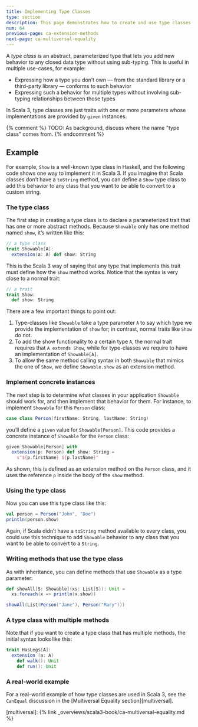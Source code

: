```yaml
---
title: Implementing Type Classes
type: section
description: This page demonstrates how to create and use type classes in Scala 3.
num: 64
previous-page: ca-extension-methods
next-page: ca-multiversal-equality
---
```



A *type class* is an abstract, parameterized type that lets you add new behavior to any closed data type without using sub-typing.
This is useful in multiple use-cases, for example:

- Expressing how a type you don’t own — from the standard library or a third-party library — conforms to such behavior
- Expressing such a behavior for multiple types without involving sub-typing relationships between those types

In Scala 3, type classes are just traits with one or more parameters whose implementations are provided by `given` instances.


{% comment %}
TODO: As background, discuss where the name "type class" comes from.
{% endcomment %}

## Example

For example, `Show` is a well-known type class in Haskell, and the following code shows one way to implement it in Scala 3.
If you imagine that Scala classes don’t have a `toString` method, you can define a `Show` type class to add this behavior to any class that you want to be able to convert to a custom string.

### The type class

The first step in creating a type class is to declare a parameterized trait that has one or more abstract methods.
Because `Showable` only has one method named `show`, it’s written like this:

```scala
// a type class
trait Showable[A]:
  extension(a: A) def show: String
```

This is the Scala 3 way of saying that any type that implements this trait must define how the `show` method works.
Notice that the syntax is very close to a normal trait:

```scala
// a trait
trait Show:
  def show: String
```

There are a few important things to point out:

1. Type-classes like `Showable` take a type parameter `A` to say which type we provide the implementation of `show` for; in contrast, normal traits like `Show` do not.
2. To add the show functionality to a certain type `A`, the normal trait requires that `A extends Show`, while for type-classes we require to have an implementation of `Showable[A]`.
3. To allow the same method calling syntax in both `Showable` that mimics the one of `Show`, we define `Showable.show` as an extension method.

### Implement concrete instances

The next step is to determine what classes in your application `Showable` should work for, and then implement that behavior for them.
For instance, to implement `Showable` for this `Person` class:

```scala
case class Person(firstName: String, lastName: String)
```

you’ll define a `given` value for `Showable[Person]`.
This code provides a concrete instance of `Showable` for the `Person` class:

```scala
given Showable[Person] with
  extension(p: Person) def show: String =
    s"${p.firstName} ${p.lastName}"
```

As shown, this is defined as an extension method on the `Person` class, and it uses the reference `p` inside the body of the `show` method.

### Using the type class

Now you can use this type class like this:

```scala
val person = Person("John", "Doe")
println(person.show)
```

Again, if Scala didn’t have a `toString` method available to every class, you could use this technique to add `Showable` behavior to any class that you want to be able to convert to a `String`.

### Writing methods that use the type class

As with inheritance, you can define methods that use `Showable` as a type parameter:

```scala
def showAll[S: Showable](xs: List[S]): Unit =
  xs.foreach(x => println(x.show))

showAll(List(Person("Jane"), Person("Mary")))
```

### A type class with multiple methods

Note that if you want to create a type class that has multiple methods, the initial syntax looks like this:

```scala
trait HasLegs[A]:
  extension (a: A)
    def walk(): Unit
    def run(): Unit
```

### A real-world example

For a real-world example of how type classes are used in Scala 3, see the `CanEqual` discussion in the [Multiversal Equality section][multiversal].


[multiversal]: {% link _overviews/scala3-book/ca-multiversal-equality.md %}
